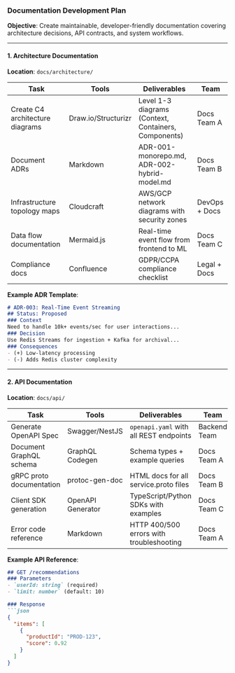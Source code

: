### **Documentation Development Plan**  
**Objective**: Create maintainable, developer-friendly documentation covering architecture decisions, API contracts, and system workflows.  

---

#### **1. Architecture Documentation**  
**Location**: `docs/architecture/`  

| **Task**                          | **Tools**          | **Deliverables**                          | **Team**       |  
|-----------------------------------|--------------------|-------------------------------------------|----------------|  
| Create C4 architecture diagrams   | Draw.io/Structurizr| Level 1-3 diagrams (Context, Containers, Components) | Docs Team A    |  
| Document ADRs                     | Markdown           | ADR-001-monorepo.md, ADR-002-hybrid-model.md | Docs Team B  |  
| Infrastructure topology maps      | Cloudcraft         | AWS/GCP network diagrams with security zones | DevOps + Docs |  
| Data flow documentation           | Mermaid.js         | Real-time event flow from frontend to ML  | Docs Team C    |  
| Compliance docs                   | Confluence         | GDPR/CCPA compliance checklist            | Legal + Docs   |  

**Example ADR Template**:  
```markdown  
# ADR-003: Real-Time Event Streaming  
## Status: Proposed  
### Context  
Need to handle 10k+ events/sec for user interactions...  
### Decision  
Use Redis Streams for ingestion + Kafka for archival...  
### Consequences  
- (+) Low-latency processing  
- (-) Adds Redis cluster complexity  
```  

---

#### **2. API Documentation**  
**Location**: `docs/api/`  

| **Task**                          | **Tools**          | **Deliverables**                          | **Team**       |  
|-----------------------------------|--------------------|-------------------------------------------|----------------|  
| Generate OpenAPI Spec             | Swagger/NestJS     | `openapi.yaml` with all REST endpoints    | Backend Team   |  
| Document GraphQL schema           | GraphQL Codegen    | Schema types + example queries            | Docs Team A    |  
| gRPC proto documentation          | protoc-gen-doc     | HTML docs for all service.proto files     | Docs Team B    |  
| Client SDK generation             | OpenAPI Generator  | TypeScript/Python SDKs with examples      | Docs Team C    |  
| Error code reference              | Markdown           | HTTP 400/500 errors with troubleshooting  | Docs Team A    |  

**Example API Reference**:  
```markdown  
## GET /recommendations  
### Parameters  
- `userId: string` (required)  
- `limit: number` (default: 10)  

### Response  
```json  
{  
  "items": [  
    {  
      "productId": "PROD-123",  
      "score": 0.92  
    }  
  ]  
}  
```  